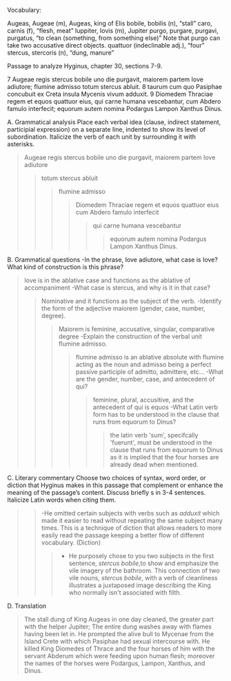 Vocabulary:

Augeas, Augeae (m), Augeas, king of Elis
bobile, bobilis (n), “stall”
caro, carnis (f), “flesh, meat”
Iuppiter, Iovis (m), Jupiter
purgo, purgare, purgavi, purgatus, “to clean (something, from something else)” Note that purgo can take two accusative direct objects.
quattuor (indeclinable adj.), “four”
stercus, stercoris (n), “dung, manure”

Passage to analyze
Hyginus, chapter 30, sections 7-9.

7 Augeae regis stercus bobile uno die purgavit, maiorem partem Iove adiutore; flumine admisso totum stercus abluit.
8 taurum cum quo Pasiphae concubuit ex Creta insula Mycenis vivum adduxit.
9 Diomedem Thraciae regem et equos quattuor eius, qui carne humana vescebantur, cum Abdero famulo interfecit; equorum autem nomina Podargus Lampon Xanthus Dinus.

A. Grammatical analysis
Place each verbal idea (clause, indirect statement, participial expression) on a separate line, indented to show its level of subordination.
Italicize the verb of each unit by surrounding it with asterisks.
>Augeae regis stercus bobile uno die purgavit, maiorem partem Iove adiutore
>>totum stercus abluit
>>>flumine admisso
>>>>Diomedem Thraciae regem et equos quattuor eius cum Abdero famulo interfecit
>>>>>qui carne humana vescebantur
>>>>>>equorum autem nomina Podargus Lampon Xanthus Dinus.

B. Grammatical questions
-In the phrase, Iove adiutore, what case is Iove? What kind of construction is this phrase?
>Iove is in the ablative case and functions as the ablative of accompaniment 
-What case is stercus, and why is it in that case?
>>Nominative and it functions as the subject of the verb.
-Identify the form of the adjective maiorem (gender, case, number, degree).
>>>Maiorem is feminine, accusative, singular, comparative degree
-Explain the construction of the verbal unit flumine admisso.
>>>> flumine admisso is an ablative absolute with flumine acting as the noun and admisso being a perfect passive participle of admitto, admittere, etc...
-What are the gender, number, case, and antecedent of qui?
>>>>> feminine, plural, accusitive, and the antecedent of qui is equos 
-What Latin verb form has to be understood in the clause that runs from equorum to Dinus?
>>>>>> the latin verb 'sum', specifcally 'fuerunt', must be understood in the clause that runs from equorum to Dinus as it is implied that the four horses are already dead when mentioned. 

C. Literary commentary
Choose two choices of syntax, word order, or diction that Hyginus makes in this passage that complement or enhance the meaning of the passage’s content.
Discuss briefly s in 3-4 sentences.
Italicize Latin words when citing them.
>>-He omitted certain subjects with verbs such as *adduxit* which made it easier to read without repeating the same subject many times. This is a technique of diction
that allows readers to more easily read the passage keeping a better flow of different vocabulary. (Diction)
>>>- He purposely chose to you two subjects in the first sentence, *stercus bobile*,to show and emphasize the vile imagery of the bathroom. This connection
     of two vile nouns, *stercus bobile*, with a verb of cleanliness illustrates a juxtaposed image describing the King who normally isn't associated with filth.

D. Translation 
   >The stall dung of King Augeas in one day cleaned, the greater part with the helper Jupiter; The entire dung washes away with flames having been let in.
   He prompted the alive bull to Mycenae from the Island Crete with which Pasiphae had sexual intercourse with. He killed King Diomedes of Thrace and the four
   horses of him with the servant Abderum which were feeding upon human flesh; moreover the names of the horses were Podargus, Lampon, Xanthus, and Dinus.

